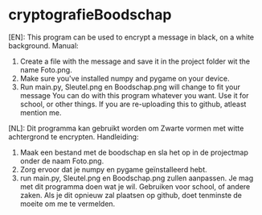 # cryptografieBoodschap

[EN]: This program can be used to encrypt a message in black, on a white background.
Manual:
  1) Create a file with the message and save it in the project folder wit the name Foto.png.
  2) Make sure you've installed numpy and pygame on your device.
  3) Run main.py, Sleutel.png en Boodschap.png will change to fit your message
You can do with this program whatever you want. Use it for school, or other things. If you are re-uploading this to github, atleast mention me.

[NL]: Dit programma kan gebruikt worden om Zwarte vormen met witte achtergrond te encrypten.
Handleiding:
  1) Maak een bestand met de boodschap en sla het op in de projectmap onder de naam Foto.png.
  2) Zorg ervoor dat je numpy en pygame geïnstalleerd hebt.
  3) run main.py, Sleutel.png en Boodschap.png zullen aanpassen.
Je mag met dit programma doen wat je wil. Gebruiken voor school, of andere zaken. Als je dit opnieuw zal plaatsen op github, doet tenminste de moeite om me te vermelden.
